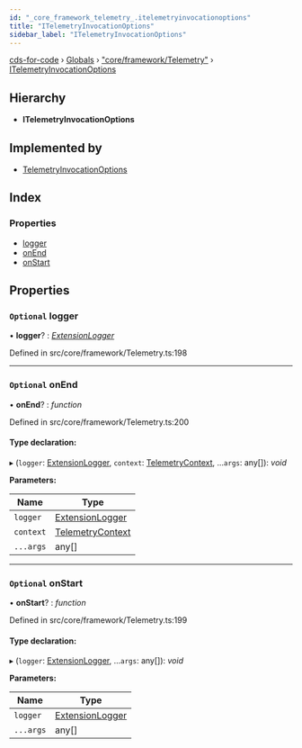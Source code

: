 ```yaml
---
id: "_core_framework_telemetry_.itelemetryinvocationoptions"
title: "ITelemetryInvocationOptions"
sidebar_label: "ITelemetryInvocationOptions"
---
```


[cds-for-code](../index.md) › [Globals](../globals.md) › ["core/framework/Telemetry"](../modules/_core_framework_telemetry_.md) › [ITelemetryInvocationOptions](_core_framework_telemetry_.itelemetryinvocationoptions.md)

## Hierarchy

* **ITelemetryInvocationOptions**

## Implemented by

* [TelemetryInvocationOptions](../classes/_core_framework_telemetry_.telemetryinvocationoptions.md)

## Index

### Properties

* [logger](_core_framework_telemetry_.itelemetryinvocationoptions.md#optional-logger)
* [onEnd](_core_framework_telemetry_.itelemetryinvocationoptions.md#optional-onend)
* [onStart](_core_framework_telemetry_.itelemetryinvocationoptions.md#optional-onstart)

## Properties

### `Optional` logger

• **logger**? : *[ExtensionLogger](../classes/_core_framework_logger_.extensionlogger.md)*

Defined in src/core/framework/Telemetry.ts:198

___

### `Optional` onEnd

• **onEnd**? : *function*

Defined in src/core/framework/Telemetry.ts:200

#### Type declaration:

▸ (`logger`: [ExtensionLogger](../classes/_core_framework_logger_.extensionlogger.md), `context`: [TelemetryContext](../classes/_core_framework_telemetry_.telemetrycontext.md), ...`args`: any[]): *void*

**Parameters:**

Name | Type |
------ | ------ |
`logger` | [ExtensionLogger](../classes/_core_framework_logger_.extensionlogger.md) |
`context` | [TelemetryContext](../classes/_core_framework_telemetry_.telemetrycontext.md) |
`...args` | any[] |

___

### `Optional` onStart

• **onStart**? : *function*

Defined in src/core/framework/Telemetry.ts:199

#### Type declaration:

▸ (`logger`: [ExtensionLogger](../classes/_core_framework_logger_.extensionlogger.md), ...`args`: any[]): *void*

**Parameters:**

Name | Type |
------ | ------ |
`logger` | [ExtensionLogger](../classes/_core_framework_logger_.extensionlogger.md) |
`...args` | any[] |

